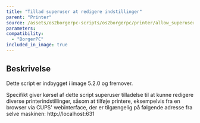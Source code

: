 ```yaml
---
title: "Tillad superuser at redigere indstillinger"
parent: "Printer"
source: /assets/os2borgerpc-scripts/os2borgerpc/printer/allow_superuser_to_manage_cups.sh
parameters:
compatibility:
  - "BorgerPC"
included_in_image: true
---
```


## Beskrivelse
Dette script er indbygget i image 5.2.0 og fremover.

Specifikt giver kørsel af dette script superuser tilladelse til at kunne redigere diverse printerindstillinger, 
såsom at tilføje printere, eksempelvis fra en browser via CUPS' webinterface, der er tilgængelig på følgende adresse fra selve maskinen:
http://localhost:631